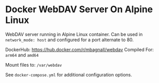 # Docker WebDAV Server On Alpine Linux
WebDAV server running in Alpine Linux container. Can be used in `network_mode: host` and configured for a port alternate to 80.

DockerHub: https://hub.docker.com/r/mbagnall/webdav
Compiled For: `arm64` and `amd64`

Mount files to: `/var/webdav`

See `docker-compose.yml` for additional configuration options.

